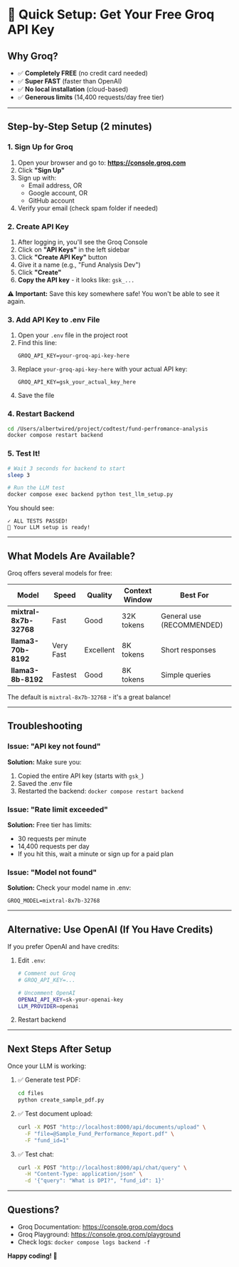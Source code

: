 # 🚀 Quick Setup: Get Your Free Groq API Key

## Why Groq?
- ✅ **Completely FREE** (no credit card needed)
- ✅ **Super FAST** (faster than OpenAI)
- ✅ **No local installation** (cloud-based)
- ✅ **Generous limits** (14,400 requests/day free tier)

---

## Step-by-Step Setup (2 minutes)

### 1. Sign Up for Groq

1. Open your browser and go to: **https://console.groq.com**
2. Click **"Sign Up"** 
3. Sign up with:
   - Email address, OR
   - Google account, OR
   - GitHub account
4. Verify your email (check spam folder if needed)

### 2. Create API Key

1. After logging in, you'll see the Groq Console
2. Click on **"API Keys"** in the left sidebar
3. Click **"Create API Key"** button
4. Give it a name (e.g., "Fund Analysis Dev")
5. Click **"Create"**
6. **Copy the API key** - it looks like: `gsk_...`

⚠️ **Important:** Save this key somewhere safe! You won't be able to see it again.

### 3. Add API Key to .env File

1. Open your `.env` file in the project root
2. Find this line:
   ```
   GROQ_API_KEY=your-groq-api-key-here
   ```
3. Replace `your-groq-api-key-here` with your actual API key:
   ```
   GROQ_API_KEY=gsk_your_actual_key_here
   ```
4. Save the file

### 4. Restart Backend

```bash
cd /Users/albertwired/project/codtest/fund-perfromance-analysis
docker compose restart backend
```

### 5. Test It!

```bash
# Wait 3 seconds for backend to start
sleep 3

# Run the LLM test
docker compose exec backend python test_llm_setup.py
```

You should see:
```
✓ ALL TESTS PASSED!
🎉 Your LLM setup is ready!
```

---

## What Models Are Available?

Groq offers several models for free:

| Model | Speed | Quality | Context Window | Best For |
|-------|-------|---------|----------------|----------|
| **mixtral-8x7b-32768** | Fast | Good | 32K tokens | General use (RECOMMENDED) |
| **llama3-70b-8192** | Very Fast | Excellent | 8K tokens | Short responses |
| **llama3-8b-8192** | Fastest | Good | 8K tokens | Simple queries |

The default is `mixtral-8x7b-32768` - it's a great balance!

---

## Troubleshooting

### Issue: "API key not found"
**Solution:** Make sure you:
1. Copied the entire API key (starts with `gsk_`)
2. Saved the .env file
3. Restarted the backend: `docker compose restart backend`

### Issue: "Rate limit exceeded"
**Solution:** Free tier has limits:
- 30 requests per minute
- 14,400 requests per day
- If you hit this, wait a minute or sign up for a paid plan

### Issue: "Model not found"
**Solution:** Check your model name in .env:
```
GROQ_MODEL=mixtral-8x7b-32768
```

---

## Alternative: Use OpenAI (If You Have Credits)

If you prefer OpenAI and have credits:

1. Edit `.env`:
   ```bash
   # Comment out Groq
   # GROQ_API_KEY=...
   
   # Uncomment OpenAI
   OPENAI_API_KEY=sk-your-openai-key
   LLM_PROVIDER=openai
   ```

2. Restart backend

---

## Next Steps After Setup

Once your LLM is working:

1. ✅ Generate test PDF:
   ```bash
   cd files
   python create_sample_pdf.py
   ```

2. ✅ Test document upload:
   ```bash
   curl -X POST "http://localhost:8000/api/documents/upload" \
     -F "file=@Sample_Fund_Performance_Report.pdf" \
     -F "fund_id=1"
   ```

3. ✅ Test chat:
   ```bash
   curl -X POST "http://localhost:8000/api/chat/query" \
     -H "Content-Type: application/json" \
     -d '{"query": "What is DPI?", "fund_id": 1}'
   ```

---

## Questions?

- Groq Documentation: https://console.groq.com/docs
- Groq Playground: https://console.groq.com/playground
- Check logs: `docker compose logs backend -f`

**Happy coding! 🚀**
